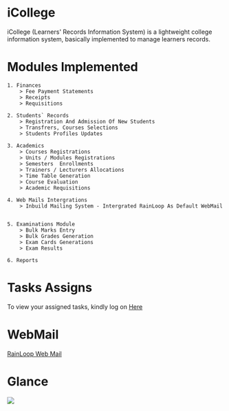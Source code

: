 # iCollege
iCollege (Learners' Records Information System) is a lightweight college information system, basically implemented to manage learners records.

# Modules Implemented
```
1. Finances
    > Fee Payment Statements
    > Receipts
    > Requisitions

2. Students` Records
    > Registration And Admission Of New Students
    > Transfrers, Courses Selections
    > Students Profiles Updates

3. Academics
    > Courses Registrations
    > Units / Modules Registrations
    > Semesters  Enrollments
    > Trainers / Lecturers Allocations
    > Time Table Generation 
    > Course Evaluation
    > Academic Requisitions

4. Web Mails Intergrations
    > Inbuild Mailing System - Intergrated RainLoop As Default WebMail   
    

5. Examinations Module
    > Bulk Marks Entry 
    > Bulk Grades Generation
    > Exam Cards Generations
    > Exam Results

6. Reports
```

# Tasks Assigns

To view your assigned tasks, kindly log on <a target="_blank" href="http://pm.wcf.co.ke/">Here</a>

# WebMail
<a target="_blank" href="https://https://www.rainloop.net/">RainLoop Web Mail</a>

# Glance
<img src="https://raw.githubusercontent.com/Trans-DevLan/iCollege/main/Glance.png">

